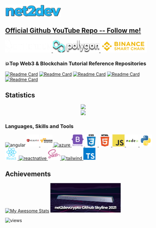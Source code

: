 <a href="http://youtube.a3b.io" target="_blank"><img src="https://github.com/net2devcrypto/misc/blob/main/net2dev-sociallogo.png" width="180" height="40"/><h2>Official Github YouTube Repo -- Follow me! </h2>
<img src="https://github.com/net2devcrypto/misc/blob/main/ethereumlogo.png" width="150" height="40" class='mr-2'/>
<img src="https://github.com/net2devcrypto/misc/blob/main/polygonwhite2.png" width="150" height="40"/>
<img src="https://github.com/net2devcrypto/misc/blob/main/bsc.png" width="150" height="40"/>
</a>

<h3>💥Top Web3 & Blockchain Tutorial Reference Repositories</h3>

[![Readme Card](https://github-readme-stats.vercel.app/api/pin/?username=net2devcrypto&repo=N2D-NFT-Marketplace&theme=chartreuse-dark&Text=FFFFFF)](https://github.com/net2devcrypto/N2D-NFT-Marketplace)
[![Readme Card](https://github-readme-stats.vercel.app/api/pin/?username=net2devcrypto&repo=AmazingWeb3-NFTStake-Mint-FrontEnd&theme=chartreuse-dark&Text=FFFFFF)](https://github.com/net2devcrypto/AmazingWeb3-NFTStake-Mint-FrontEnd)
[![Readme Card](https://github-readme-stats.vercel.app/api/pin/?username=net2devcrypto&repo=Simple-ERC20-AirdropServer&theme=chartreuse-dark&Text=FFFFFF)](https://github.com/net2devcrypto/Simple-ERC20-AirdropServer)
[![Readme Card](https://github-readme-stats.vercel.app/api/pin/?username=net2devcrypto&repo=Amazing-Web3-React-Bootstrap-NFTMinter&theme=chartreuse-dark&Text=FFFFFF)](https://github.com/net2devcrypto/Amazing-Web3-React-Bootstrap-NFTMinter)
[![Readme Card](https://github-readme-stats.vercel.app/api/pin/?username=net2devcrypto&repo=nftstaking&theme=chartreuse-dark&Text=FFFFFF)](https://github.com/net2devcrypto/nftstaking)




## Statistics

<div align="center">
<img height="150px" src="https://github-readme-stats.vercel.app/api/top-langs/?username=net2devcrypto&layout=compact&theme=chartreuse-dark&count_private=true" />
</div>
<div align="center">
  <img src="https://activity-graph.herokuapp.com/graph?username=net2devcrypto&theme=chartreuse-dark" />
</div>
<h3 align="left">Languages, Skills and Tools</h3>
<p align="left"> <a> <img
            src="https://angular.io/assets/images/logos/angular/angular.svg" alt="angular" width="40" height="40" />
    </a> <a href="https://angular.io" target="_blank"> <img
            src="https://raw.githubusercontent.com/devicons/devicon/master/icons/angularjs/angularjs-original-wordmark.svg"
            alt="angularjs" width="40" height="40" /> </a> <a href="https://aws.amazon.com" target="_blank"> <img
            src="https://raw.githubusercontent.com/devicons/devicon/master/icons/amazonwebservices/amazonwebservices-original-wordmark.svg"
            alt="aws" width="40" height="40" /> </a> <a href="https://azure.microsoft.com/en-in/" target="_blank"> <img
            src="https://www.vectorlogo.zone/logos/microsoft_azure/microsoft_azure-icon.svg" alt="azure" width="40"
            height="40" /> </a>
    <a href="https://getbootstrap.com" target="_blank"> <img
            src="https://raw.githubusercontent.com/devicons/devicon/master/icons/bootstrap/bootstrap-plain-wordmark.svg"
            alt="bootstrap" width="40" height="40" /> </a> <a href="https://www.w3schools.com/css/" target="_blank">
        <img src="https://raw.githubusercontent.com/devicons/devicon/master/icons/css3/css3-original-wordmark.svg"
            alt="css3" width="40" height="40" /> </a>
    <a href="https://www.w3.org/html/" target="_blank"> <img
            src="https://raw.githubusercontent.com/devicons/devicon/master/icons/html5/html5-original-wordmark.svg"
            alt="html5" width="40" height="40" /> </a> <a href="https://developer.mozilla.org/en-US/docs/Web/JavaScript"
        target="_blank"> <img
            src="https://raw.githubusercontent.com/devicons/devicon/master/icons/javascript/javascript-original.svg"
            alt="javascript" width="40" height="40" /> </a> <a href="https://nodejs.org" target="_blank"> <img
            src="https://raw.githubusercontent.com/devicons/devicon/master/icons/nodejs/nodejs-original-wordmark.svg"
            alt="nodejs" width="40" height="40" /> </a>
    <a href="https://www.python.org" target="_blank"> <img
            src="https://raw.githubusercontent.com/devicons/devicon/master/icons/python/python-original.svg"
            alt="python" width="40" height="40" /> </a> <a href="https://reactjs.org/" target="_blank"> <img
            src="https://raw.githubusercontent.com/devicons/devicon/master/icons/react/react-original-wordmark.svg"
            alt="react" width="40" height="40" /> </a> <a href="https://reactnative.dev/" target="_blank"> <img
            src="https://reactnative.dev/img/header_logo.svg" alt="reactnative" width="40" height="40" /> </a> <a
        href="https://sass-lang.com" target="_blank"> <img
            src="https://raw.githubusercontent.com/devicons/devicon/master/icons/sass/sass-original.svg" alt="sass"
            width="40" height="40" /> </a> <a href="https://tailwindcss.com/" target="_blank"> <img
            src="https://www.vectorlogo.zone/logos/tailwindcss/tailwindcss-icon.svg" alt="tailwind" width="40"
            height="40" /> </a> <a href="https://www.typescriptlang.org/" target="_blank"> <img
            src="https://raw.githubusercontent.com/devicons/devicon/master/icons/typescript/typescript-original.svg"
            alt="typescript" width="40" height="40" /> </a>
</p>

## Achievements
[![My Awesome Stats](https://awesome-github-stats.azurewebsites.net/user-stats/net2devcrypto?cardType=octocat&theme=chartreuse-dark&Text=FFFFFF)](https://git.io/awesome-stats-card)
<a href="https://skyline.github.com/net2devcrypto/2021" title="2021 GitHub Skyline"><img src="https://github.com/net2devcrypto/misc/blob/main/skyline-github.png" alt="2020 GitHub Skyline" width="45%" /></a>

![views](https://enbxcd98jgzi9ya.m.pipedream.net/)

